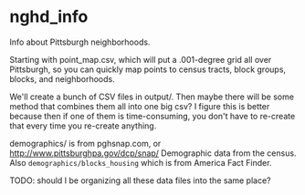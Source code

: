# nghd\_info
Info about Pittsburgh neighborhoods.

Starting with point\_map.csv, which will put a .001-degree grid all over
Pittsburgh, so you can quickly map points to census tracts, block groups,
blocks, and neighborhoods.

We'll create a bunch of CSV files in output/. Then maybe there will be some
method that combines them all into one big csv? I figure this is better because
then if one of them is time-consuming, you don't have to re-create that every
time you re-create anything.

demographics/ is from pghsnap.com, or http://www.pittsburghpa.gov/dcp/snap/
Demographic data from the census. Also `demographics/blocks_housing` which is
from America Fact Finder.

TODO: should I be organizing all these data files into the same place?
